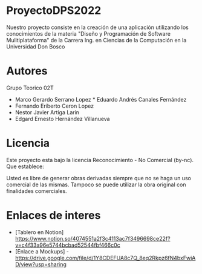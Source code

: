 # ProyectoDPS2022
Nuestro proyecto consiste en la creación de una aplicación utilizando los conocimientos de la materia "Diseño y Programación de Software Mulitiplataforma"  de la Carrera Ing. en Ciencias de la Computación en la Universidad Don Bosco


# Autores 
Grupo Teorico 02T
* Marco Gerardo Serrano Lopez                                                                                                                                            * Eduardo Andrés Canales Fernández
* Fernando Eriberto Ceron Lopez 
* Nestor Javier Artiga Larin 
* Edgard Ernesto Hernández Villanueva 

# Licencia
Este proyecto esta bajo la licencia Reconocimiento - No Comercial (by-nc). Que establece:

Usted es libre de generar obras derivadas siempre que no se haga un uso comercial de las mismas. Tampoco se puede utilizar la obra original con finalidades comerciales.

# Enlaces de interes
* [Tablero en Notion] https://www.notion.so/4074551a2f3c4113ac7f3496698ce22f?v=c4f33a96e5744bcbad52544fbf466c0c                                                         
* [Enlace a Mockups] - https://drive.google.com/file/d/1Y8CDEFUA8c7Q_8eq2Rkpz6fN4bxFwjAD/view?usp=sharing
